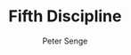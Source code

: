 ---
layout: book-review
title: Fifth Discipline
author: Peter Senge
cover: assets/img/book_covers/fifth_discipline.jpg
categories: Organizational Development
tags: top-100
released: 1990

---